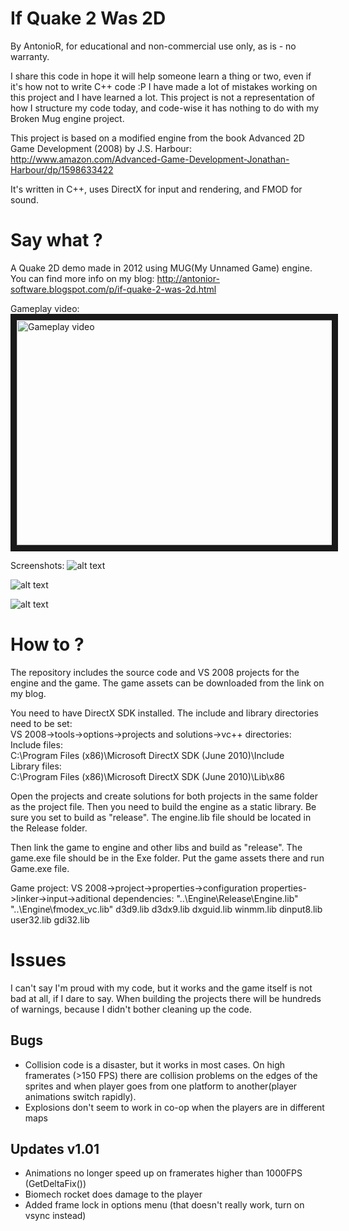If Quake 2 Was 2D
=================

By AntonioR, for educational and non-commercial use only, as is - no warranty.

I share this code in hope it will help someone learn a thing or two, even if it's how not to write C++ code :P
I have made a lot of mistakes working on this project and I have learned a lot. This project is not a representation of how I structure my code today, and code-wise it has nothing to do with my Broken Mug engine project.

This project is based on a modified engine from the book Advanced 2D Game Development (2008) by J.S. Harbour:
http://www.amazon.com/Advanced-Game-Development-Jonathan-Harbour/dp/1598633422

It's written in C++, uses DirectX for input and rendering, and FMOD for sound.

Say what ?
==========

A Quake 2D demo made in 2012 using MUG(My Unnamed Game) engine. You can find more info on my blog:
http://antonior-software.blogspot.com/p/if-quake-2-was-2d.html


Gameplay video:  
<a href="http://www.youtube.com/watch?feature=player_embedded&v=M_Vbn4ssY-M
" target="_blank"><img src="http://img.youtube.com/vi/M_Vbn4ssY-M/0.jpg" 
alt="Gameplay video" width="576" height="360" border="10" /></a>

Screenshots:
![alt text](http://i.imgur.com/X60KY.jpg "random")

![alt text](http://i.imgur.com/U23hO.jpg "splitscreen co-op")

![alt text](http://i.imgur.com/r5e9V.jpg "map editor")

How to ?
========

The repository includes the source code and VS 2008 projects for the engine and the game.
The game assets can be downloaded from the link on my blog.  

You need to have DirectX SDK installed. The include and library directories need to be set:  
VS 2008->tools->options->projects and solutions->vc++ directories:  
Include files:  
C:\Program Files (x86)\Microsoft DirectX SDK (June 2010)\Include  
Library files:  
C:\Program Files (x86)\Microsoft DirectX SDK (June 2010)\Lib\x86  

Open the projects and create solutions for both projects in the same folder as the project file.
Then you need to build the engine as a static library. Be sure you set to build as "release". The engine.lib file should be located in the Release folder.

Then link the game to engine and other libs and build as "release". The game.exe file should be in the Exe folder.
Put the game assets there and run Game.exe file.

Game project:
VS 2008->project->properties->configuration properties->linker->input->aditional dependencies:
"..\Engine\Release\Engine.lib"
"..\Engine\fmodex_vc.lib"
d3d9.lib
d3dx9.lib
dxguid.lib
winmm.lib
dinput8.lib
user32.lib
gdi32.lib

Issues
======

I can't say I'm proud with my code, but it works and the game itself is not bad at all, if I dare to say.
When building the projects there will be hundreds of warnings, because I didn't bother cleaning up the code.

Bugs
----
- Collision code is a disaster, but it works in most cases. On high framerates (>150 FPS) there are collision problems on the edges of the sprites and when player goes from one platform to another(player animations switch rapidly).
- Explosions don't seem to work in co-op when the players are in different maps

Updates v1.01
-------------

- Animations no longer speed up on framerates higher than 1000FPS (GetDeltaFix())
- Biomech rocket does damage to the player
- Added frame lock in options menu (that doesn't really work, turn on vsync instead)

